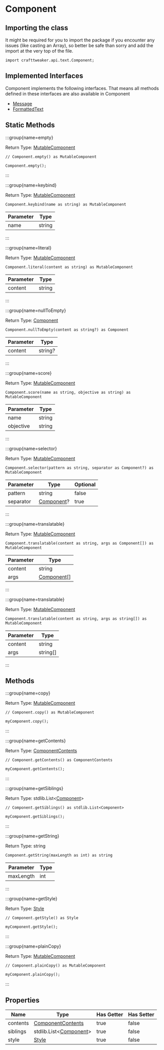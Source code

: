 # Component

## Importing the class

It might be required for you to import the package if you encounter any issues (like casting an Array), so better be safe than sorry and add the import at the very top of the file.
```zenscript
import crafttweaker.api.text.Component;
```


## Implemented Interfaces
Component implements the following interfaces. That means all methods defined in these interfaces are also available in Component

- [Message](/vanilla/api/text/Message)
- [FormattedText](/vanilla/api/text/FormattedText)

## Static Methods

:::group{name=empty}

Return Type: [MutableComponent](/vanilla/api/text/MutableComponent)

```zenscript
// Component.empty() as MutableComponent

Component.empty();
```

:::

:::group{name=keybind}

Return Type: [MutableComponent](/vanilla/api/text/MutableComponent)

```zenscript
Component.keybind(name as string) as MutableComponent
```

| Parameter |  Type  |
|-----------|--------|
| name      | string |


:::

:::group{name=literal}

Return Type: [MutableComponent](/vanilla/api/text/MutableComponent)

```zenscript
Component.literal(content as string) as MutableComponent
```

| Parameter |  Type  |
|-----------|--------|
| content   | string |


:::

:::group{name=nullToEmpty}

Return Type: [Component](/vanilla/api/text/Component)

```zenscript
Component.nullToEmpty(content as string?) as Component
```

| Parameter |  Type   |
|-----------|---------|
| content   | string? |


:::

:::group{name=score}

Return Type: [MutableComponent](/vanilla/api/text/MutableComponent)

```zenscript
Component.score(name as string, objective as string) as MutableComponent
```

| Parameter |  Type  |
|-----------|--------|
| name      | string |
| objective | string |


:::

:::group{name=selector}

Return Type: [MutableComponent](/vanilla/api/text/MutableComponent)

```zenscript
Component.selector(pattern as string, separator as Component?) as MutableComponent
```

| Parameter |                   Type                    | Optional |
|-----------|-------------------------------------------|----------|
| pattern   | string                                    | false    |
| separator | [Component](/vanilla/api/text/Component)? | true     |


:::

:::group{name=translatable}

Return Type: [MutableComponent](/vanilla/api/text/MutableComponent)

```zenscript
Component.translatable(content as string, args as Component[]) as MutableComponent
```

| Parameter |                    Type                    |
|-----------|--------------------------------------------|
| content   | string                                     |
| args      | [Component](/vanilla/api/text/Component)[] |


:::

:::group{name=translatable}

Return Type: [MutableComponent](/vanilla/api/text/MutableComponent)

```zenscript
Component.translatable(content as string, args as string[]) as MutableComponent
```

| Parameter |   Type   |
|-----------|----------|
| content   | string   |
| args      | string[] |


:::

## Methods

:::group{name=copy}

Return Type: [MutableComponent](/vanilla/api/text/MutableComponent)

```zenscript
// Component.copy() as MutableComponent

myComponent.copy();
```

:::

:::group{name=getContents}

Return Type: [ComponentContents](/vanilla/api/text/content/ComponentContents)

```zenscript
// Component.getContents() as ComponentContents

myComponent.getContents();
```

:::

:::group{name=getSiblings}

Return Type: stdlib.List&lt;[Component](/vanilla/api/text/Component)&gt;

```zenscript
// Component.getSiblings() as stdlib.List<Component>

myComponent.getSiblings();
```

:::

:::group{name=getString}

Return Type: string

```zenscript
Component.getString(maxLength as int) as string
```

| Parameter | Type |
|-----------|------|
| maxLength | int  |


:::

:::group{name=getStyle}

Return Type: [Style](/vanilla/api/text/Style)

```zenscript
// Component.getStyle() as Style

myComponent.getStyle();
```

:::

:::group{name=plainCopy}

Return Type: [MutableComponent](/vanilla/api/text/MutableComponent)

```zenscript
// Component.plainCopy() as MutableComponent

myComponent.plainCopy();
```

:::


## Properties

|   Name   |                               Type                               | Has Getter | Has Setter |
|----------|------------------------------------------------------------------|------------|------------|
| contents | [ComponentContents](/vanilla/api/text/content/ComponentContents) | true       | false      |
| siblings | stdlib.List&lt;[Component](/vanilla/api/text/Component)&gt;      | true       | false      |
| style    | [Style](/vanilla/api/text/Style)                                 | true       | false      |

